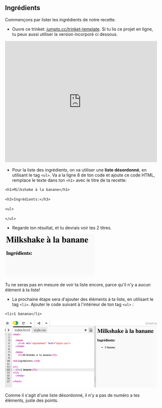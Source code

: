 ## Ingrédients

Commençons par lister les ingrédients de notre recette.

+ Ouvre ce trinket: [jumpto.cc/trinket-template](http://jumpto.cc/trinket-template). Si tu lis ce projet en ligne, tu peux aussi utiliser la version incorporé ci dessous.

<div class="trinket">
  <iframe src="https://trinket.io/embed/html/ef4c882ae6" width="100%" height="400" frameborder="0" marginwidth="0" marginheight="0" allowfullscreen>
  </iframe>
</div>

+ Pour la liste des ingrédients, on va utiliser une __liste désordonné__, en utilisant le tag `<ul>`. Va a la ligne 8 de ton code et ajoute ce code HTML, remplace le texte dans ton `<h1>` avec le titre de ta recette:

```
<h1>Milkshake à la banane</h1>

<h3>Ingrédients:</h3>

<ul>

</ul>
```

+ Regarde ton résultat, et tu devrais voir tes 2 titres.

![screenshot](images/recipe-headings.png)

Tu ne seras pas en mesure de voir ta liste encore, parce qu'il n'y a aucun élément à ta liste!

+ La prochaine étape sera d'ajouter des éléments à ta liste, en utilisant le tag `<li>`. Ajouter le code suivant à l'intérieur de ton tag `<ul>` :

```
<li>1 banana</li>
```
![screenshot](images/recipe-ul.png)

Comme il s'agit d'une liste désordonné, il n'y a pas de numéro a tes éléments, juste des points.
